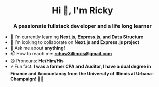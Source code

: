 <h1 align="center">Hi 👋, I'm Ricky</h1>
<h3 align="center">A passionate fullstack developer and a life long learner</h3>

- 🌱 I’m currently learning **Next.js, Express.js, and Data Structure**
- 👯 I’m looking to collaborate on **Next.js and Express.js project**
- 💬 Ask me about **anything!**
- 📫 How to reach me: **rchow3illinois@gmail.com**
- 😄 Pronouns: **He/Him/His**
- ⚡ Fun fact: **I was a former CPA and Auditor, I have a dual degree in Finance and Accountancy from the University of Illinois at Urbana-Champaign! 🔶🔷**
